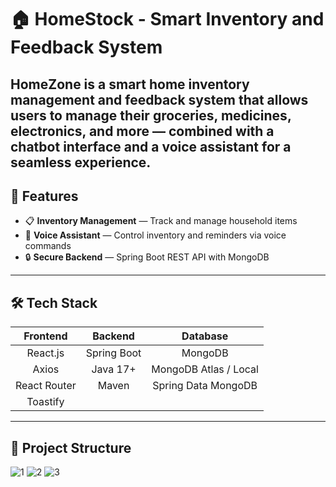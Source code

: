 # 🏠 HomeStock - Smart Inventory and Feedback System

HomeZone is a smart home inventory management and feedback system that allows users to manage their groceries, medicines, electronics, and more — combined with a chatbot interface and a voice assistant for a seamless experience.
---
## 🚀 Features

- 📋 **Inventory Management** — Track and manage household items
- 🎤 **Voice Assistant** — Control inventory and reminders via voice commands
- 🔒 **Secure Backend** — Spring Boot REST API with MongoDB
---
## 🛠️ Tech Stack

| Frontend | Backend | Database |
|:--------:|:-------:|:--------:|
| React.js | Spring Boot | MongoDB |
| Axios | Java 17+ | MongoDB Atlas / Local |
| React Router | Maven | Spring Data MongoDB |
| Toastify | | |
---
## 📂 Project Structure




![1](https://github.com/user-attachments/assets/b82cf64e-cda5-4483-b475-d30a9c1d40d0)
![2](https://github.com/user-attachments/assets/f14f7734-dffb-42fc-81c1-c0600694f40f)
![3](https://github.com/user-attachments/assets/1892ce50-d38b-46ab-a6a1-d2c2cd15b8a1)
